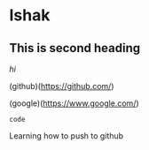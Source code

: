 # Ishak
## This is second heading

*hi*

(github)(https://github.com/) 

(google)(https://www.google.com/)
```
code
```
Learning how to push to github